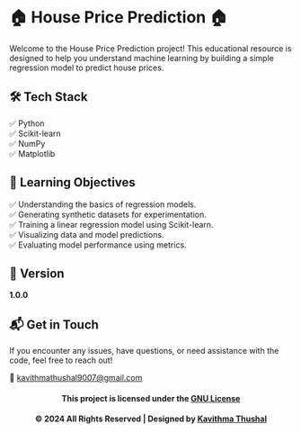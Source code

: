# 🏠 House Price Prediction 🏠

Welcome to the House Price Prediction project! This educational resource is designed to help you understand machine learning by building a simple regression model to predict house prices.

## 🛠️ Tech Stack

✅ Python<br/>
✅ Scikit-learn<br/>
✅ NumPy<br/>
✅ Matplotlib<br/>

## 🚀 Learning Objectives

✅ Understanding the basics of regression models.<br/>
✅ Generating synthetic datasets for experimentation.<br/>
✅ Training a linear regression model using Scikit-learn.<br/>
✅ Visualizing data and model predictions.<br/>
✅ Evaluating model performance using metrics.<br/>

## 📝 Version

**1.0.0**

## 📬 Get in Touch

If you encounter any issues, have questions, or need assistance with the code, feel free to reach out!

📧 [kavithmathushal9007@gmail.com](mailto:kavithmathushal9007@gmail.com)

<div align="center">

#### This project is licensed under the [GNU License](LICENSE)

#### © 2024 All Rights Reserved | Designed by [Kavithma Thushal](https://github.com/Kavithma-Thushal)

</div>

